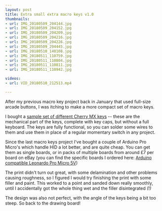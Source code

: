 ```yaml
---
layout: post
title: Extra small extra macro keys v1.0
thumbnails:
- url: IMG_20180509_204144.jpg
- url: IMG_20180509_204152.jpg
- url: IMG_20180509_204209.jpg
- url: IMG_20180509_204216.jpg
- url: IMG_20180509_204226.jpg
- url: IMG_20180509_204445.jpg
- url: IMG_20180510_140108.jpg
- url: IMG_20180511_110759.jpg
- url: IMG_20180511_110804.jpg
- url: IMG_20180511_110811.jpg
- url: IMG_20180511_110942.jpg

videos:
- url: VID_20180510_212513.mp4

---
```


After my previous macro key project back in January that used full-size arcade buttons, I was itching to make a more compact set of macro keys.

I bought a [sample set of different Cherry MX keys](https://amzn.to/2L9lrz9) -- these are the mechanical part of the keys, complete with key caps, but without a full keyboard. The keys are fully functional, so you can solder some wires to them and use them in place of a regular momentary switch in any project.

Since the last macro keys project I've bought a couple of Arduino Pro Micro's which handle HID a lot better, and are quite cheap. You can get them as single boards, or in packs of multiple boards from around £7 per board on eBay (you can find the specific boards I ordered here: [Arduino compatible Leonardo Pro Micro 5V](https://www.ebay.co.uk/itm/Arduino-compatible-Leonardo-Pro-Micro-5V-Multi-packs-ATmega32U4-UK-Seller-/322529460147))

The print didn't turn out great, with some delamination and other problems causing roughness, so I figured I would try finishing the print with some filler and paint. This worked to a point and sanded down really smoothly, until I accidentally got the whole thing wet and the filler disintegrated _(!)_

The design was also not perfect, with the angle of the keys being a bit too steep. So back to the drawing board!
